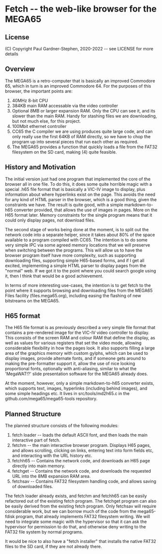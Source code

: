 # Fetch -- the web-like browser for the MEGA65

## License

(C) Copyright Paul Gardner-Stephen, 2020-2022 -- see LICENSE for more details

## Overview

The MEGA65 is a retro-computer that is basically an improved Commodore 65, which
in turn is an improved Commodore 64.  For the purposes of this browser, the
important points are:

1.  40MHz 8-bit CPU
2.  384KB main RAM accessable via the video controller
3.  Optional 8MB or larger expansion RAM.  Only the CPU can see it, and its slower than the main RAM.  Handy for stashing files we are downloading, but not much else, for this project.
4.  100Mbit ethernet controller
5.  CC65 the C compiler we are using produces quite large code, and can only really use the first 64KB of RAM directly, so we have to chop the program up into several pieces that run each other as required.
6.  The MEGA65 provides a function that quickly loads a file from the FAT32 filesystem on the SD card, making (4) quite feasible.

## History and Motivation

The initial version just had one program that implemented the core of the browser all in one file.  To do this, it does some quite
horrible magic with a special .h65 file format that is basically a VIC-IV image to display, plus information about where hyperlinks
exist on the page.  This avoids the need for any kind of HTML parser in the browser, which is a good thing, given the constraints we have.  The result is quite good, with a simple markdown-to-h65 converter provided, that allows the use of images in pages.  More on the H65 format later.  Memory constraints for the single program means that it could only display pages, not download files.

The second stage of works being done at the moment, is to split out the network code into a separate helper, since it takes about 80% of the space available to a program compiled with CC65.  The intention is to do some very simple IPC via some agreed memory locations that we will preserve when switching between the programs.  This will allow us to have the browser program itself have more complexity, such as supporting downloading files, supporting simple H65-based forms, and if I get all excited, implementing a simple HTML parser to display pages from the "normal" web.  If we got it to the point where you could search google using it, then I think that would be a good achievement.

In terms of more interesting use-cases, the intention is to get fetch to the point where it supports browsing and downloading files from the MEGA65 Files facility (files.mega65.org), including easing the flashing of new bitstreams on the MEGA65.

## H65 format

The H65 file format is as previously described a very simple file format that contains a pre-rendered image for the VIC-IV video controller to display.  This consists of the screen RAM and colour RAM that define the display, as well as values for various registers that set the video mode, allowing considerable flexibility in how the pages look.  It also supports filling a large area of the graphics memory with custom gylphs, which can be used to display images, provide alternate fonts, and if someone gets around to making the pre-formatter support it, allow the use of nice looking proportional fonts, optionally with anti-aliasing, similar to what the 'MegaWAT!?' slide presentation software for the MEGA65 already does.

At the moment, however, only a simple markdown-to-h65 converter exists, which supports text, images, hyperlinks (including behind images), and some simple headings etc.  It lives in src/tools/md2h65.c in the github.com/mega65/mega65-tools repository.

## Planned Structure

The planned structure consists of the following modules:

1. fetch loader -- loads the default ASCII font, and then loads the main interactive part of fetch.
2. fetchm -- the main interactive browser program. Displays H65 pages, and allows scrolling, clicking on links, entering text into form fields etc, and interacting with the URL history etc.
3. fetchh65 -- Contains the network code, and downloads an H65 page directly into main memory.
4. fetchget -- Contains the network code, and downloads the requested URL into the 8MB expansion RAM area.
5. fetchsav -- Contains FAT32 filesystem handling code, and allows saving of downloaded files.

The fetch loader already exists, and fetchm and fetchh65 can be easily refactored out of the existing fetch program.
The fetchget program can also be easily derived from the existing fetch program.  Only fetchsav will require considerable work, but we can borrow much of the code from the mega65-fdisk program, that already implements FAT32 filesystem writing.  We will need to integrate some magic with the hypervisor so that it can ask the hypervisor for permission to do that, and otherwise deny writing to the FAT32 file system by normal programs.

It would be nice to also have a "fetch installer" that installs the native FAT32 files to the SD card, if they are not already there.

